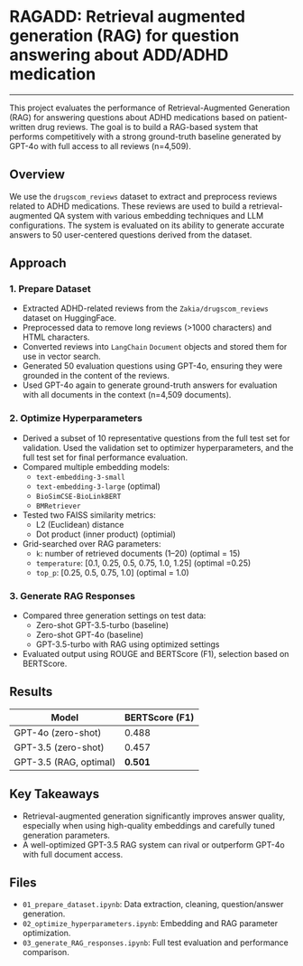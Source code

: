 # RAGADD: Retrieval augmented generation (RAG) for question answering about ADD/ADHD medication
-------------

This project evaluates the performance of Retrieval-Augmented Generation (RAG) for answering questions about ADHD medications based on patient-written drug reviews. The goal is to build a RAG-based system that performs competitively with a strong ground-truth baseline generated by GPT-4o with full access to all reviews (n=4,509).

## Overview

We use the `drugscom_reviews` dataset to extract and preprocess reviews related to ADHD medications. These reviews are used to build a retrieval-augmented QA system with various embedding techniques and LLM configurations. The system is evaluated on its ability to generate accurate answers to 50 user-centered questions derived from the dataset.

## Approach

### 1. Prepare Dataset

- Extracted ADHD-related reviews from the `Zakia/drugscom_reviews` dataset on HuggingFace.
- Preprocessed data to remove long reviews (>1000 characters) and HTML characters. 
- Converted reviews into `LangChain` `Document` objects and stored them for use in vector search.
- Generated 50 evaluation questions using GPT-4o, ensuring they were grounded in the content of the reviews.
- Used GPT-4o again to generate ground-truth answers for evaluation with all documents in the context (n=4,509 documents).

### 2. Optimize Hyperparameters

- Derived a subset of 10 representative questions from the full test set for validation. Used the validation set to optimizer hyperparameters, and the full test set for final performance evaluation.
- Compared multiple embedding models:
  - `text-embedding-3-small`
  - `text-embedding-3-large` (optimal)
  - `BioSimCSE-BioLinkBERT`
  - `BMRetriever`
- Tested two FAISS similarity metrics:
  - L2 (Euclidean) distance
  - Dot product (inner product) (optimial)
- Grid-searched over RAG parameters:
  - `k`: number of retrieved documents (1–20) (optimal = 15)
  - `temperature`: [0.1, 0.25, 0.5, 0.75, 1.0, 1.25] (optimal =0.25)
  - `top_p`: [0.25, 0.5, 0.75, 1.0] (optimal = 1.0)

### 3. Generate RAG Responses

- Compared three generation settings on test data:
  - Zero-shot GPT-3.5-turbo (baseline)
  - Zero-shot GPT-4o (baseline)
  - GPT-3.5-turbo with RAG using optimized settings
- Evaluated output using ROUGE and BERTScore (F1), selection based on BERTScore.

## Results

| Model                  | BERTScore (F1) |
|------------------------|----------------|
| GPT-4o (zero-shot)     |  0.488         |
| GPT-3.5 (zero-shot)    |  0.457         |
| GPT-3.5 (RAG, optimal) |  **0.501**     |


## Key Takeaways

- Retrieval-augmented generation significantly improves answer quality, especially when using high-quality embeddings and carefully tuned generation parameters.
- A well-optimized GPT-3.5 RAG system can rival or outperform GPT-4o with full document access.

## Files

- `01_prepare_dataset.ipynb`: Data extraction, cleaning, question/answer generation.
- `02_optimize_hyperparameters.ipynb`: Embedding and RAG parameter optimization.
- `03_generate_RAG_responses.ipynb`: Full test evaluation and performance comparison.
